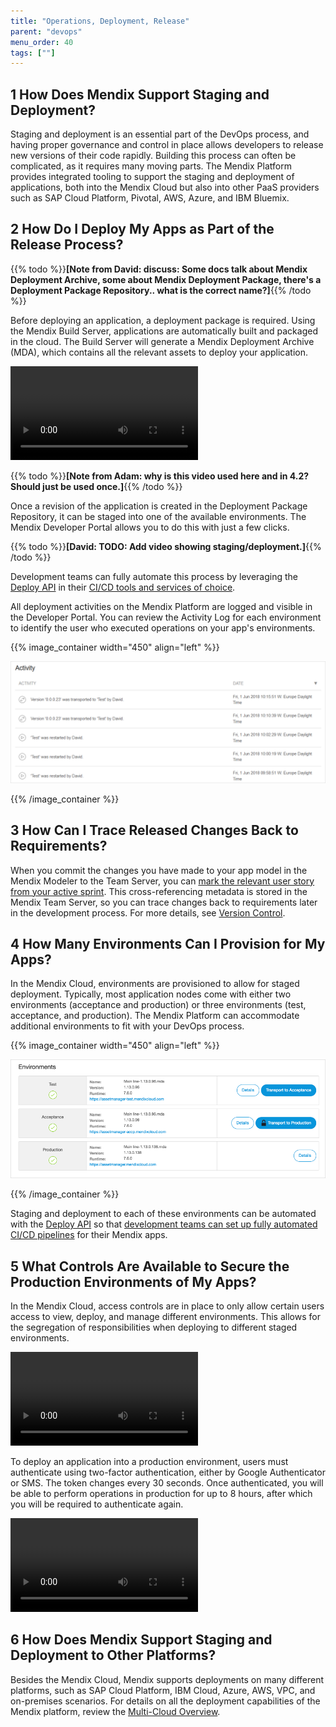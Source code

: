 ```yaml
---
title: "Operations, Deployment, Release"
parent: "devops"
menu_order: 40
tags: [""]
---
```


## 1 How Does Mendix Support Staging and Deployment?

Staging and deployment is an essential part of the DevOps process, and having proper governance and control in place allows developers to release new versions of their code rapidly. Building this process can often be complicated, as it requires many moving parts. The Mendix Platform provides integrated tooling to support the staging and deployment of applications, both into the Mendix Cloud but also into other PaaS providers such as SAP Cloud Platform, Pivotal, AWS, Azure, and IBM Bluemix.

## 2 How Do I Deploy My Apps as Part of the Release Process?

{{% todo %}}**[Note from David: discuss: Some docs talk about Mendix Deployment Archive, some about Mendix Deployment Package, there's a Deployment Package Repository.. what is the correct name?]**{{% /todo %}}

Before deploying an application, a deployment package is required. Using the Mendix Build Server, applications are automatically built and packaged in the cloud. The Build Server will generate a Mendix Deployment Archive (MDA), which contains all the relevant assets to deploy your application.

<video controls src="attachments/DO_BuildingRevisionFromCloudPortal.mp4">Create a versioned deployment package from the Mendix Developer Portal</video>

{{% todo %}}**[Note from Adam: why is this video used here and in 4.2? Should just be used once.]**{{% /todo %}}

Once a revision of the application is created in the Deployment Package Repository, it can be staged into one of the available environments. The Mendix Developer Portal allows you to do this with just a few clicks.

{{% todo %}}**[David: TODO: Add video showing staging/deployment.]**{{% /todo %}}

Development teams can fully automate this process by leveraging the [Deploy API](https://docs.mendix.com/apidocs-mxsdk/apidocs/deploy-api) in their [CI/CD tools and services of choice](cicd#cicd-other-tools).

All deployment activities on the Mendix Platform are logged and visible in the Developer Portal. You can review the Activity Log for each environment to identify the user who executed operations on your app's environments.

{{% image_container width="450" align="left" %}}

![](attachments/activity-log.png)

{{% /image_container %}}

## 3 How Can I Trace Released Changes Back to Requirements?

When you commit the changes you have made to your app model in the Mendix Modeler to the Team Server, you can [mark the relevant user story from your active sprint](version-control#cross-reference). This cross-referencing metadata is stored in the Mendix Team Server, so you can trace changes back to requirements later in the development process. For more details, see [Version Control](version-control).

## 4 How Many Environments Can I Provision for My Apps?

In the Mendix Cloud, environments are provisioned to allow for staged deployment. Typically, most application nodes come with either two environments (acceptance and production) or three environments (test, acceptance, and production). The Mendix Platform can accommodate additional environments to fit with your DevOps process.

{{% image_container width="450" align="left" %}}

![](attachments/DO_StagingEnvironments.png)

{{% /image_container %}}

Staging and deployment to each of these environments can be automated with the [Deploy API](https://docs.mendix.com/apidocs-mxsdk/apidocs/deploy-api) so that [development teams can set up fully automated CI/CD pipelines](cicd#cicd-other-tools) for their Mendix apps.

## 5 What Controls Are Available to Secure the Production Environments of My Apps?

In the Mendix Cloud, access controls are in place to only allow certain users access to view, deploy, and manage different environments. This allows for the segregation of responsibilities when deploying to different staged environments.

<video controls src="attachments/NodePermissions2.mp4">Fine-grained permission control for all users in the development team</video>

To deploy an application into a production environment, users must authenticate using two-factor authentication, either by Google Authenticator or SMS. The token changes every 30 seconds. Once authenticated, you will be able to perform operations in production for up to 8 hours, after which you will be required to authenticate again.

<video controls src="attachments/DO_GoogleAuthenticator.mp4">Production operations are secured through two-factor authentication</video>

## 6 How Does Mendix Support Staging and Deployment to Other Platforms?

Besides the Mendix Cloud, Mendix supports deployments on many different platforms, such as SAP Cloud Platform, IBM Cloud, Azure, AWS, VPC, and on-premises scenarios. For details on all the deployment capabilities of the Mendix platform, review the  [Multi-Cloud Overview](../app-capabilities/multi-cloud-overview).
